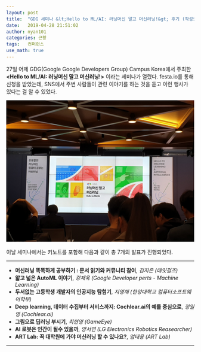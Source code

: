 ```yaml
---
layout: post
title:  "GDG 세미나 &lt;Hello to ML/AI: 러닝머신 말고 머신러닝!&gt; 후기 (작성중)"
date:   2019-04-28 21:51:02
author: nyan101
categories: 근황
tags:	컨퍼런스
use_math: true
---
```


27일 어제 GDG(Google Google Developers Group) Campus Korea에서 주최한 **<Hello to ML/AI: 러닝머신 말고 머신러닝!>** 이라는 세미나가 열렸다. festa.io를 통해 신청을 받았는데, SNS에서 주변 사람들이 관련 이야기를 하는 것을 듣고 이런 행사가 있다는 걸 알 수 있었다.

<img src="/assets/images/2019/04/GDG-screen.jpg">

이날 세미나에서는 키노트를 포함해 다음과 같이 총 7개의 발표가 진행되었다.

---

* **머신러닝 똑똑하게 공부하기 : 문서 읽기와 커뮤니티 참여**, _김지은 (데잇걸즈)_
* **얇고 넓은 AutoML 이야기**, _강재욱 (Google Developer perts - Machine Learning)_
* **두서없는 고등학생 개발자의 인공지능 탐험기**, _지영채 (한양대학교 컴퓨터소프트웨어학부)_
* **Deep learning, 데이터 수집부터 서비스까지: Cochlear.ai의 예를 중심으로**, _정일영 (Cochlear.ai)_
* **그림으로 딥러닝 부시기**, _최현영 (GameEye)_
* **AI 로봇은 인간이 될수 있을까**, _양서연 (LG Electronics Robotics Reasearcher)_
* **ART Lab: 꼭 대학원에 가야 머신러닝 할 수 있나요?**, _엄태웅 (ART Lab)_

---



